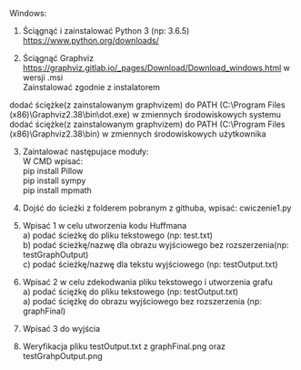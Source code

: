 Windows:

1. Ściągnąć i zainstalować Python 3 (np: 3.6.5)
https://www.python.org/downloads/

2. Ściągnąć Graphviz
https://graphviz.gitlab.io/_pages/Download/Download_windows.html w wersji .msi <br />
Zainstalować zgodnie z instalatorem

dodać ściężke(z zainstalowanym graphvizem) do PATH (C:\Program Files (x86)\Graphviz2.38\bin\dot.exe) w zmiennych środowiskowych systemu <br />
dodać ściężke(z zainstalowanym graphvizem) do PATH (C:\Program Files (x86)\Graphviz2.38\bin) w zmiennych środowiskowych użytkownika <br />

3. Zaintalować następujace moduły: <br />
W CMD wpisać: <br />
pip install Pillow <br />
pip install sympy <br />
pip install mpmath <br />

4. Dojść do ścieżki z folderem pobranym z githuba, wpisać: cwiczenie1.py 

5. Wpisać 1 w celu utworzenia kodu Huffmana  <br />
    a) podać ścieżkę do pliku tekstowego (np: test.txt) <br />
    b) podać ścieżkę/nazwę dla obrazu wyjściowego bez rozszerzenia(np: testGraphOutput) <br />
    c) podać ścieżkę/nazwę dla tekstu wyjściowego (np: testOutput.txt) <br />
    
6. Wpisać 2 w celu zdekodwania pliku tekstowego i utworzenia grafu <br />
    a) podać ściężkę do pliku tekstowego (np: testOutput.txt) <br />
    a) podać ściężkę do obrazu wyjściowego bez rozszerzenia (np: graphFinal) <br />

7. Wpisać 3 do wyjścia

8. Weryfikacja pliku testOutput.txt z graphFinal.png oraz testGrahpOutput.png
